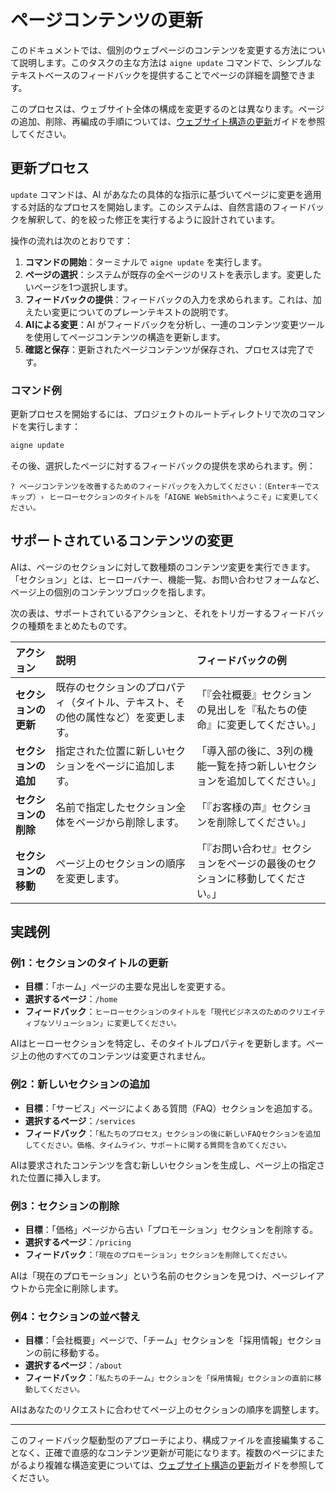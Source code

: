 # ページコンテンツの更新

このドキュメントでは、個別のウェブページのコンテンツを変更する方法について説明します。このタスクの主な方法は `aigne update` コマンドで、シンプルなテキストベースのフィードバックを提供することでページの詳細を調整できます。

このプロセスは、ウェブサイト全体の構成を変更するのとは異なります。ページの追加、削除、再編成の手順については、[ウェブサイト構造の更新](./core-tasks-updating-website-content-updating-website-structure.md)ガイドを参照してください。

## 更新プロセス

`update` コマンドは、AI があなたの具体的な指示に基づいてページに変更を適用する対話的なプロセスを開始します。このシステムは、自然言語のフィードバックを解釈して、的を絞った修正を実行するように設計されています。

操作の流れは次のとおりです：

1.  **コマンドの開始**：ターミナルで `aigne update` を実行します。
2.  **ページの選択**：システムが既存の全ページのリストを表示します。変更したいページを1つ選択します。
3.  **フィードバックの提供**：フィードバックの入力を求められます。これは、加えたい変更についてのプレーンテキストの説明です。
4.  **AIによる変更**：AI がフィードバックを分析し、一連のコンテンツ変更ツールを使用してページコンテンツの構造を更新します。
5.  **確認と保存**：更新されたページコンテンツが保存され、プロセスは完了です。

### コマンド例

更新プロセスを開始するには、プロジェクトのルートディレクトリで次のコマンドを実行します：

```bash Aigne CLI icon=lucide:terminal
aigne update
```

その後、選択したページに対するフィードバックの提供を求められます。例：

```text フィードバックのプロンプト
? ページコンテンツを改善するためのフィードバックを入力してください：（Enterキーでスキップ）› ヒーローセクションのタイトルを「AIGNE WebSmithへようこそ」に変更してください。
```

## サポートされているコンテンツの変更

AIは、ページのセクションに対して数種類のコンテンツ変更を実行できます。「セクション」とは、ヒーローバナー、機能一覧、お問い合わせフォームなど、ページ上の個別のコンテンツブロックを指します。

次の表は、サポートされているアクションと、それをトリガーするフィードバックの種類をまとめたものです。

| アクション | 説明 | フィードバックの例 |
| :--- | :--- | :--- |
| **セクションの更新** | 既存のセクションのプロパティ（タイトル、テキスト、その他の属性など）を変更します。 | 「『会社概要』セクションの見出しを『私たちの使命』に変更してください。」 |
| **セクションの追加** | 指定された位置に新しいセクションをページに追加します。 | 「導入部の後に、3列の機能一覧を持つ新しいセクションを追加してください。」 |
| **セクションの削除** | 名前で指定したセクション全体をページから削除します。 | 「『お客様の声』セクションを削除してください。」 |
| **セクションの移動** | ページ上のセクションの順序を変更します。 | 「『お問い合わせ』セクションをページの最後のセクションに移動してください。」 |

## 実践例

### 例1：セクションのタイトルの更新

-   **目標**：「ホーム」ページの主要な見出しを変更する。
-   **選択するページ**：`/home`
-   **フィードバック**：`ヒーローセクションのタイトルを「現代ビジネスのためのクリエイティブなソリューション」に変更してください。`

AIはヒーローセクションを特定し、そのタイトルプロパティを更新します。ページ上の他のすべてのコンテンツは変更されません。

### 例2：新しいセクションの追加

-   **目標**：「サービス」ページによくある質問（FAQ）セクションを追加する。
-   **選択するページ**：`/services`
-   **フィードバック**：`「私たちのプロセス」セクションの後に新しいFAQセクションを追加してください。価格、タイムライン、サポートに関する質問を含めてください。`

AIは要求されたコンテンツを含む新しいセクションを生成し、ページ上の指定された位置に挿入します。

### 例3：セクションの削除

-   **目標**：「価格」ページから古い「プロモーション」セクションを削除する。
-   **選択するページ**：`/pricing`
-   **フィードバック**：`「現在のプロモーション」セクションを削除してください。`

AIは「現在のプロモーション」という名前のセクションを見つけ、ページレイアウトから完全に削除します。

### 例4：セクションの並べ替え

-   **目標**：「会社概要」ページで、「チーム」セクションを「採用情報」セクションの前に移動する。
-   **選択するページ**：`/about`
-   **フィードバック**：`「私たちのチーム」セクションを「採用情報」セクションの直前に移動してください。`

AIはあなたのリクエストに合わせてページ上のセクションの順序を調整します。

---

このフィードバック駆動型のアプローチにより、構成ファイルを直接編集することなく、正確で直感的なコンテンツ更新が可能になります。複数のページにまたがるより複雑な構造変更については、[ウェブサイト構造の更新](./core-tasks-updating-website-content-updating-website-structure.md)ガイドを参照してください。
